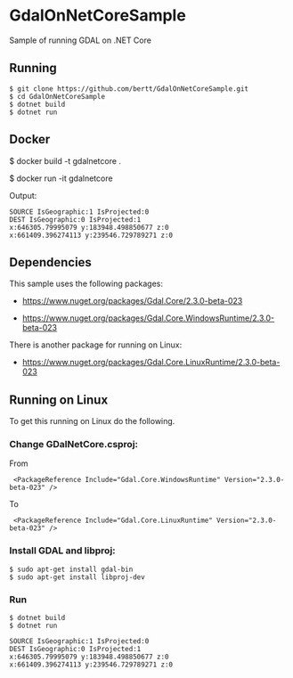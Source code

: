# GdalOnNetCoreSample

Sample of running GDAL on .NET Core

## Running

```
$ git clone https://github.com/bertt/GdalOnNetCoreSample.git
$ cd GdalOnNetCoreSample
$ dotnet build
$ dotnet run
```

## Docker

$ docker build -t gdalnetcore .

$ docker run -it gdalnetcore


Output:

```
SOURCE IsGeographic:1 IsProjected:0
DEST IsGeographic:0 IsProjected:1
x:646305.79995079 y:183948.498850677 z:0
x:661409.396274113 y:239546.729789271 z:0
```

## Dependencies

This sample uses the following packages:

- https://www.nuget.org/packages/Gdal.Core/2.3.0-beta-023

- https://www.nuget.org/packages/Gdal.Core.WindowsRuntime/2.3.0-beta-023 

There is another package for running on Linux:

- https://www.nuget.org/packages/Gdal.Core.LinuxRuntime/2.3.0-beta-023

## Running on Linux

To get this running on Linux do the following. 

### Change GDalNetCore.csproj:

From

```
 <PackageReference Include="Gdal.Core.WindowsRuntime" Version="2.3.0-beta-023" />
```
 
To

```
 <PackageReference Include="Gdal.Core.LinuxRuntime" Version="2.3.0-beta-023" />
```

### Install GDAL and libproj:

```
$ sudo apt-get install gdal-bin
$ sudo apt-get install libproj-dev
```

### Run

```
$ dotnet build
$ dotnet run

SOURCE IsGeographic:1 IsProjected:0
DEST IsGeographic:0 IsProjected:1
x:646305.79995079 y:183948.498850677 z:0
x:661409.396274113 y:239546.729789271 z:0

```


